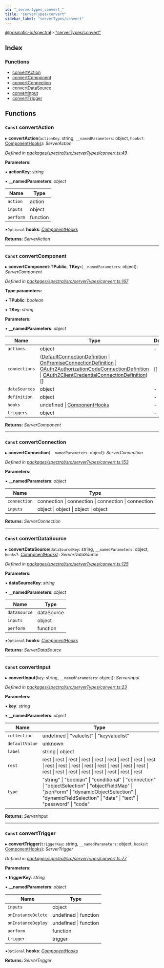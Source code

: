 ```yaml
---
id: "_servertypes_convert_"
title: "serverTypes/convert"
sidebar_label: "serverTypes/convert"
---
```


[@prismatic-io/spectral](../index.md) › ["serverTypes/convert"](_servertypes_convert_.md)

## Index

### Functions

* [convertAction](_servertypes_convert_.md#const-convertaction)
* [convertComponent](_servertypes_convert_.md#const-convertcomponent)
* [convertConnection](_servertypes_convert_.md#const-convertconnection)
* [convertDataSource](_servertypes_convert_.md#const-convertdatasource)
* [convertInput](_servertypes_convert_.md#const-convertinput)
* [convertTrigger](_servertypes_convert_.md#const-converttrigger)

## Functions

### `Const` convertAction

▸ **convertAction**(`actionKey`: string, `__namedParameters`: object, `hooks?`: [ComponentHooks](../interfaces/_types_componentdefinition_.componenthooks.md)): *ServerAction*

*Defined in [packages/spectral/src/serverTypes/convert.ts:49](https://github.com/prismatic-io/spectral/blob/v8.1.0/packages/spectral/src/serverTypes/convert.ts#L49)*

**Parameters:**

▪ **actionKey**: *string*

▪ **__namedParameters**: *object*

Name | Type |
------ | ------ |
`action` | action |
`inputs` | object |
`perform` | function |

▪`Optional`  **hooks**: *[ComponentHooks](../interfaces/_types_componentdefinition_.componenthooks.md)*

**Returns:** *ServerAction*

___

### `Const` convertComponent

▸ **convertComponent**‹**TPublic**, **TKey**›(`__namedParameters`: object): *ServerComponent*

*Defined in [packages/spectral/src/serverTypes/convert.ts:167](https://github.com/prismatic-io/spectral/blob/v8.1.0/packages/spectral/src/serverTypes/convert.ts#L167)*

**Type parameters:**

▪ **TPublic**: *boolean*

▪ **TKey**: *string*

**Parameters:**

▪ **__namedParameters**: *object*

Name | Type | Default |
------ | ------ | ------ |
`actions` | object | - |
`connections` | ([DefaultConnectionDefinition](../interfaces/_types_connectiondefinition_.defaultconnectiondefinition.md) &#124; [OnPremiseConnectionDefinition](../interfaces/_types_connectiondefinition_.onpremiseconnectiondefinition.md) &#124; [OAuth2AuthorizationCodeConnectionDefinition](../interfaces/_types_connectiondefinition_.oauth2authorizationcodeconnectiondefinition.md) &#124; [OAuth2ClientCredentialConnectionDefinition](../interfaces/_types_connectiondefinition_.oauth2clientcredentialconnectiondefinition.md))[] | [] |
`dataSources` | object | - |
`definition` | object | - |
`hooks` | undefined &#124; [ComponentHooks](../interfaces/_types_componentdefinition_.componenthooks.md) | - |
`triggers` | object | - |

**Returns:** *ServerComponent*

___

### `Const` convertConnection

▸ **convertConnection**(`__namedParameters`: object): *ServerConnection*

*Defined in [packages/spectral/src/serverTypes/convert.ts:153](https://github.com/prismatic-io/spectral/blob/v8.1.0/packages/spectral/src/serverTypes/convert.ts#L153)*

**Parameters:**

▪ **__namedParameters**: *object*

Name | Type |
------ | ------ |
`connection` | connection &#124; connection &#124; connection &#124; connection |
`inputs` | object &#124; object &#124; object &#124; object |

**Returns:** *ServerConnection*

___

### `Const` convertDataSource

▸ **convertDataSource**(`dataSourceKey`: string, `__namedParameters`: object, `hooks?`: [ComponentHooks](../interfaces/_types_componentdefinition_.componenthooks.md)): *ServerDataSource*

*Defined in [packages/spectral/src/serverTypes/convert.ts:125](https://github.com/prismatic-io/spectral/blob/v8.1.0/packages/spectral/src/serverTypes/convert.ts#L125)*

**Parameters:**

▪ **dataSourceKey**: *string*

▪ **__namedParameters**: *object*

Name | Type |
------ | ------ |
`dataSource` | dataSource |
`inputs` | object |
`perform` | function |

▪`Optional`  **hooks**: *[ComponentHooks](../interfaces/_types_componentdefinition_.componenthooks.md)*

**Returns:** *ServerDataSource*

___

### `Const` convertInput

▸ **convertInput**(`key`: string, `__namedParameters`: object): *ServerInput*

*Defined in [packages/spectral/src/serverTypes/convert.ts:23](https://github.com/prismatic-io/spectral/blob/v8.1.0/packages/spectral/src/serverTypes/convert.ts#L23)*

**Parameters:**

▪ **key**: *string*

▪ **__namedParameters**: *object*

Name | Type |
------ | ------ |
`collection` | undefined &#124; "valuelist" &#124; "keyvaluelist" |
`defaultValue` | unknown |
`label` | string &#124; object |
`rest` | rest &#124; rest &#124; rest &#124; rest &#124; rest &#124; rest &#124; rest &#124; rest &#124; rest &#124; rest &#124; rest &#124; rest &#124; rest &#124; rest &#124; rest &#124; rest &#124; rest &#124; rest &#124; rest &#124; rest &#124; rest &#124; rest &#124; rest &#124; rest &#124; rest |
`type` | "string" &#124; "boolean" &#124; "conditional" &#124; "connection" &#124; "objectSelection" &#124; "objectFieldMap" &#124; "jsonForm" &#124; "dynamicObjectSelection" &#124; "dynamicFieldSelection" &#124; "data" &#124; "text" &#124; "password" &#124; "code" |

**Returns:** *ServerInput*

___

### `Const` convertTrigger

▸ **convertTrigger**(`triggerKey`: string, `__namedParameters`: object, `hooks?`: [ComponentHooks](../interfaces/_types_componentdefinition_.componenthooks.md)): *ServerTrigger*

*Defined in [packages/spectral/src/serverTypes/convert.ts:77](https://github.com/prismatic-io/spectral/blob/v8.1.0/packages/spectral/src/serverTypes/convert.ts#L77)*

**Parameters:**

▪ **triggerKey**: *string*

▪ **__namedParameters**: *object*

Name | Type |
------ | ------ |
`inputs` | object |
`onInstanceDelete` | undefined &#124; function |
`onInstanceDeploy` | undefined &#124; function |
`perform` | function |
`trigger` | trigger |

▪`Optional`  **hooks**: *[ComponentHooks](../interfaces/_types_componentdefinition_.componenthooks.md)*

**Returns:** *ServerTrigger*
